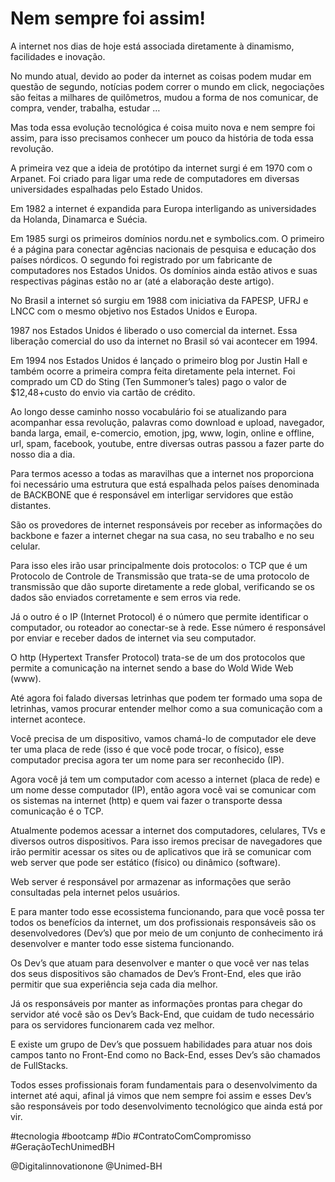 # Nem sempre foi assim!
A internet nos dias de hoje está associada diretamente à dinamismo, facilidades e inovação. 

No mundo atual, devido ao poder da internet as coisas podem mudar em questão de segundo, notícias podem correr o mundo em click, negociações são feitas a milhares de quilômetros, mudou a forma de nos comunicar, de compra, vender, trabalha, estudar … 

Mas toda essa evolução tecnológica é coisa muito nova e nem sempre foi assim, para isso precisamos conhecer um pouco da história de toda essa revolução. 

A primeira vez que a ideia de protótipo da internet surgi é em 1970 com o Arpanet. Foi criado para ligar uma rede de computadores em diversas universidades espalhadas pelo Estado Unidos. 

Em 1982 a internet é expandida para Europa interligando as universidades da Holanda, Dinamarca e Suécia. 

Em 1985 surgi os primeiros domínios nordu.net e symbolics.com. O primeiro é a página para conectar agências nacionais de pesquisa e educação dos países nórdicos. O segundo foi registrado por um fabricante de computadores nos Estados Unidos. Os domínios ainda estão ativos e suas respectivas páginas estão no ar (até a elaboração deste artigo).

No Brasil a internet só surgiu em 1988 com iniciativa da FAPESP, UFRJ e LNCC com o mesmo objetivo nos Estados Unidos e Europa. 

 1987 nos Estados Unidos é liberado o uso comercial da internet. Essa liberação comercial do uso da internet no Brasil só vai acontecer em 1994.

Em 1994 nos Estados Unidos é lançado o primeiro blog por Justin Hall e também ocorre a primeira compra feita diretamente pela internet. Foi comprado um CD do Sting (Ten Summoner’s tales) pago o valor de $12,48+custo do envio via cartão de crédito. 

Ao longo desse caminho nosso vocabulário foi se atualizando para acompanhar essa revolução, palavras como download e upload, navegador, banda larga, email, e-comercio, emotion, jpg, www, login, online e offline, url, spam, facebook, youtube, entre diversas outras passou a fazer parte do nosso dia a dia. 

Para termos acesso a todas as maravilhas que a  internet nos proporciona foi necessário uma estrutura que está espalhada pelos países denominada de BACKBONE que é responsável em interligar servidores que estão distantes. 

São os provedores de internet responsáveis por receber as informações do backbone e fazer a internet chegar na sua casa, no seu trabalho e no seu celular.   

Para isso eles irão usar principalmente dois protocolos: o TCP que é um Protocolo de  Controle de Transmissão que trata-se de uma protocolo de transmissão que dão suporte diretamente a rede global, verificando se os dados são enviados corretamente e sem erros via rede.

Já o outro é o IP (Internet Protocol) é o número que permite identificar o computador, ou roteador ao conectar-se à rede. Esse número é responsável por enviar e receber dados de internet via seu computador.   

O http (Hypertext Transfer Protocol) trata-se de um dos protocolos que permite a comunicação na internet sendo a base do Wold Wide Web (www). 

Até agora foi falado diversas letrinhas que podem ter formado uma sopa de letrinhas, vamos procurar entender melhor como a sua comunicação com a internet acontece.

Você precisa de um dispositivo, vamos chamá-lo de computador ele deve ter uma placa de rede (isso é que você pode trocar, o físico), esse computador precisa agora ter um nome para ser reconhecido (IP). 

Agora você já tem um computador com acesso a internet (placa de rede) e um nome desse computador (IP), então agora você vai se comunicar com os sistemas na internet (http) e quem vai fazer o transporte dessa comunicação é o TCP.

Atualmente podemos acessar a internet dos computadores, celulares, TVs e diversos outros dispositivos.  Para isso iremos precisar de navegadores que irão permitir acessar os sites ou de aplicativos que irã se comunicar com web server que pode ser estático (físico) ou dinâmico (software).

Web server é responsável por armazenar as informações que serão consultadas pela internet pelos usuários. 

E para manter todo esse ecossistema funcionando, para que você possa ter todos os benefícios da internet, um dos profissionais responsáveis são os desenvolvedores (Dev’s) que por meio de um conjunto de conhecimento irá desenvolver e manter todo esse sistema funcionando. 

Os Dev’s que atuam para desenvolver e manter o que você ver nas telas dos seus dispositivos são chamados de Dev’s Front-End, eles que irão permitir que sua experiência seja cada dia melhor. 

Já os responsáveis por manter as informações prontas para chegar do servidor até você são os Dev’s Back-End, que cuidam de tudo necessário para os servidores funcionarem cada vez melhor. 

E existe um grupo de Dev’s que possuem habilidades para atuar nos dois campos tanto no Front-End como no Back-End, esses Dev’s são chamados de FullStacks.   

Todos esses profissionais foram fundamentais para o desenvolvimento da internet até aqui, afinal já vimos que nem sempre foi assim e esses Dev’s são responsáveis por todo desenvolvimento tecnológico que ainda está por vir. 

#tecnologia #bootcamp #Dio #ContratoComCompromisso #GeraçãoTechUnimedBH

@Digitalinnovationone
@Unimed-BH
